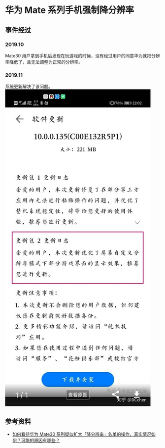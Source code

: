 # 华为 Mate 系列手机强制降分辨率
## 事件经过
### 2019.10
Mate30 用户拿到手机后发现在玩游戏的时候，没有经过用户的同意华为就把分辨率降低了，且无法调整为正常的分辨率。
### 2019.11
系统更新解决了该问题。
![](./images/huawei.jpg)

## 参考资料
- [如何看待华为 Mate30 系列疑似扩大「降分辨率」名单的操作，真实情况如何？可能的原因有哪些？](https://www.zhihu.com/question/348101584)